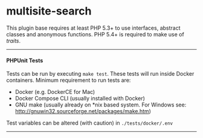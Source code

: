 # multisite-search

This plugin base requires at least PHP 5.3+ to use interfaces, abstract classes and anonymous functions. PHP 5.4+ is required to make use of *traits*.

---
#### PHPUnit Tests

Tests can be run by executing `make test`. These tests will run inside Docker containers. Minimum requirement
to run tests are:

- Docker (e.g. DockerCE for Mac)
- Docker Compose CLI (usually installed with Docker)
- GNU make (usually already on *nix based system. For Windows see: http://gnuwin32.sourceforge.net/packages/make.htm)

Test variables can be altered (with caution) in `./tests/docker/.env`

---
